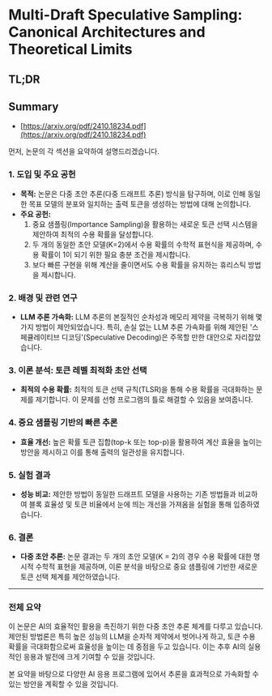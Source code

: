 # Multi-Draft Speculative Sampling: Canonical Architectures and Theoretical Limits
## TL;DR
## Summary
- [https://arxiv.org/pdf/2410.18234.pdf](https://arxiv.org/pdf/2410.18234.pdf)

먼저, 논문의 각 섹션을 요약하여 설명드리겠습니다.

### 1. 도입 및 주요 공헌
- **목적:** 논문은 다중 초안 추론(다중 드래프트 추론) 방식을 탐구하며, 이로 인해 동일한 목표 모델의 분포와 일치하는 출력 토큰을 생성하는 방법에 대해 논의합니다.
- **주요 공헌:**
  1. 중요 샘플링(Importance Sampling)을 활용하는 새로운 토큰 선택 시스템을 제안하여 최적의 수용 확률을 달성합니다. 
  2. 두 개의 동일한 초안 모델(K=2)에서 수용 확률의 수학적 표현식을 제공하며, 수용 확률이 1이 되기 위한 필요 충분 조건을 제시합니다.
  3. 보다 빠른 구현을 위해 계산을 줄이면서도 수용 확률을 유지하는 휴리스틱 방법을 제시합니다.

### 2. 배경 및 관련 연구
- **LLM 추론 가속화:** LLM 추론의 본질적인 순차성과 메모리 제약을 극복하기 위해 몇 가지 방법이 제안되었습니다. 특히, 손실 없는 LLM 추론 가속화를 위해 제안된 '스페큘레이티브 디코딩'(Speculative Decoding)은 주목할 만한 대안으로 자리잡았습니다.

### 3. 이론 분석: 토큰 레벨 최적화 초안 선택
- **최적의 수용 확률:** 최적의 토큰 선택 규칙(TLSR)을 통해 수용 확률을 극대화하는 문제를 제기합니다. 이 문제를 선형 프로그램의 틀로 해결할 수 있음을 보여줍니다.

### 4. 중요 샘플링 기반의 빠른 추론
- **효율 개선:** 높은 확률 토큰 집합(top-k 또는 top-p)을 활용하여 계산 효율을 높이는 방안을 제시하고 이를 통해 출력의 일관성을 유지합니다.

### 5. 실험 결과
- **성능 비교:** 제안한 방법이 동일한 드래프트 모델을 사용하는 기존 방법들과 비교하여 블록 효율성 및 토큰 비율에서 눈에 띄는 개선을 가져옴을 실험을 통해 입증하였습니다.

### 6. 결론
- **다중 초안 추론:** 논문 결과는 두 개의 초안 모델(K = 2)의 경우 수용 확률에 대한 명시적 수학적 표현을 제공하며, 이론 분석을 바탕으로 중요 샘플링에 기반한 새로운 토큰 선택 체계를 제안하였습니다.

---

### 전체 요약
이 논문은 AI의 효율적인 활용을 촉진하기 위한 다중 초안 추론 체계를 다루고 있습니다. 제안된 방법론은 특히 높은 성능의 LLM을 순차적 제약에서 벗어나게 하고, 토큰 수용 확률을 극대화함으로써 효율성을 높이는 데 중점을 두고 있습니다. 이는 추후 AI의 실용적인 응용과 발전에 크게 기여할 수 있을 것입니다. 

본 요약을 바탕으로 다양한 AI 응용 프로그램에 있어서 추론을 효과적으로 가속화할 수 있는 방안을 계획할 수 있을 것입니다.